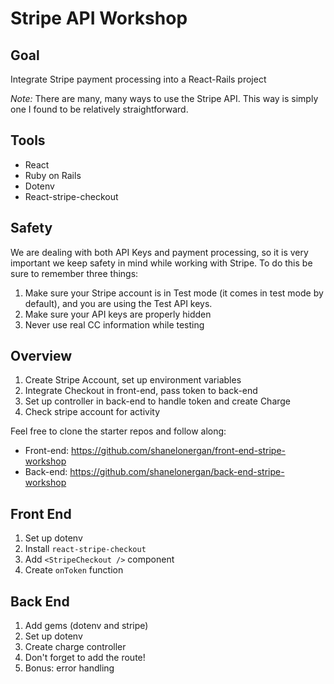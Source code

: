 # Stripe API Workshop

## Goal

Integrate Stripe payment processing into a React-Rails project

*Note:* There are many, many ways to use the Stripe API. This way is simply one I found to be relatively straightforward.

## Tools

- React
- Ruby on Rails
- Dotenv
- React-stripe-checkout

## Safety

We are dealing with both API Keys and payment processing, so it is very important we keep safety in mind while working with Stripe. To do this be sure to remember three things:

1. Make sure your Stripe account is in Test mode (it comes in test mode by default), and you are using the Test API keys.
2. Make sure your API keys are properly hidden
3. Never use real CC information while testing

## Overview

1. Create Stripe Account, set up environment variables
2. Integrate Checkout in front-end, pass token to back-end
3. Set up controller in back-end to handle token and create Charge
4. Check stripe account for activity

Feel free to clone the starter repos and follow along:

- Front-end: https://github.com/shanelonergan/front-end-stripe-workshop
- Back-end: https://github.com/shanelonergan/back-end-stripe-workshop

## Front End

1. Set up dotenv
2. Install `react-stripe-checkout`
3. Add `<StripeCheckout />` component
4. Create `onToken` function

## Back End

1. Add gems (dotenv and stripe)
2. Set up dotenv
3. Create charge controller
4. Don't forget to add the route!
5. Bonus: error handling
